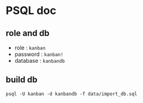 # PSQL doc

## role and db

- role : `kanban`
- password : `kanban!`
- database : `kanbandb`

## build db

`psql -U kanban -d kanbandb -f data/import_db.sql`
